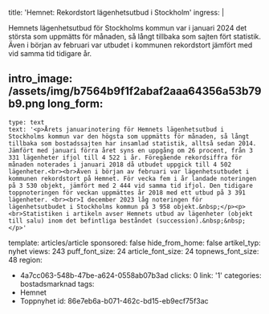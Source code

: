 title: 'Hemnet: Rekordstort lägenhetsutbud i Stockholm'
ingress: |
  <p>Hemnets lägenhetsutbud för Stockholms kommun var i januari 2024 det största som uppmätts för månaden, så långt tillbaka som sajten fört statistik. Även i början av februari var utbudet i kommunen rekordstort jämfört med vid samma tid tidigare år.
  </p>
  
intro_image: /assets/img/b7564b9f1f2abaf2aaa64356a53b79b9.png
long_form:
  -
    type: text
    text: '<p>Årets januarinotering för Hemnets lägenhetsutbud i Stockholms kommun var den högsta som uppmätts för månaden, så långt tillbaka som bostadssajten har insamlad statistik, alltså sedan 2014. Jämfört med januari förra året syns en uppgång om 26 procent, från 3 331 lägenheter ifjol till 4 522 i år. Föregående rekordsiffra för månaden noterades i januari 2018 då utbudet uppgick till 4 502 lägenheter.<br><br>Även i början av februari var lägenhetsutbudet i kommunen rekordstort på Hemnet. För vecka fem i år landade noteringen på 3 530 objekt, jämfört med 2 444 vid samma tid ifjol. Den tidigare toppnoteringen för veckan uppmättes år 2018 med ett utbud på 3 391 lägenheter. <br><br>I december 2023 låg noteringen för lägenhetsutbudet i Stockholms kommun på 3 958 objekt.&nbsp;</p><p><br>Statistiken i artikeln avser Hemnets utbud av lägenheter (objekt till salu) inom det befintliga beståndet (succession).&nbsp;&nbsp;</p>'
template: articles/article
sponsored: false
hide_from_home: false
artikel_typ: nyhet
views: 243
puff_font_size: 24
article_font_size: 24
topnews_font_size: 48
region:
  - 4a7cc063-548b-47be-a624-0558ab07b3ad
clicks: 0
link: '1'
categories: bostadsmarknad
tags:
  - Hemnet
  - Toppnyhet
id: 86e7eb6a-b071-462c-bd15-eb9ecf75f3ac
